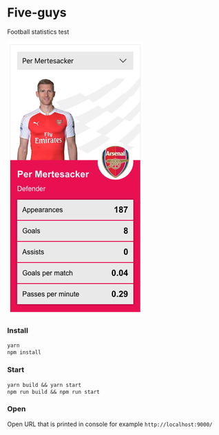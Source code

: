 # Five-guys

Football statistics test

![Screenshot](screenshot.png?raw=true)

### Install

```
yarn
npm install

```

### Start

```
yarn build && yarn start
npm run build && npm run start

```

### Open

Open URL that is printed in console for example `http://localhost:9000/`
